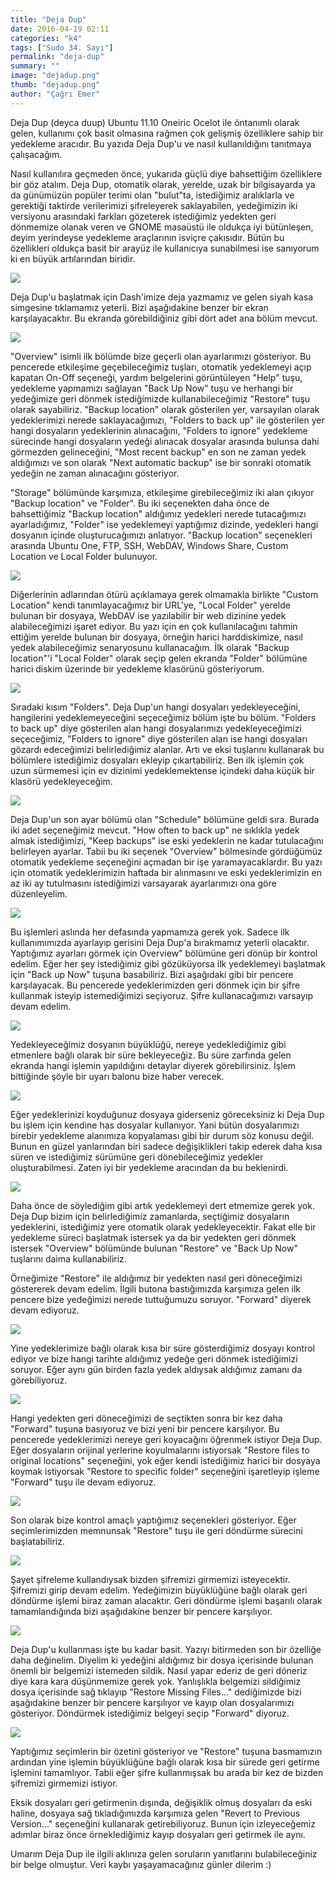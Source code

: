 ```yaml
---
title: "Deja Dup"
date: 2016-04-19 02:11
categories: "k4"
tags: ["Sudo 34. Sayı"]
permalink: "deja-dup"
summary: ""
image: "dejadup.png"
thumb: "dejadup.png"
author: "Çağrı Emer"
---
```


Deja Dup (deyca duup) Ubuntu 11.10 Oneiric Ocelot ile öntanımlı olarak gelen, kullanımı çok basit olmasına rağmen çok gelişmiş özelliklere sahip bir yedekleme aracıdır. Bu yazıda Deja Dup'u ve nasıl kullanıldığını tanıtmaya çalışacağım.

Nasıl kullanılıra geçmeden önce, yukarıda güçlü diye bahsettiğim özelliklere bir göz atalım. Deja Dup, otomatik olarak, yerelde, uzak bir bilgisayarda ya da günümüzün popüler terimi olan "bulut"ta, istediğimiz aralıklarla ve gerektiği taktirde verilerimizi şifreleyerek saklayabilen, yedeğimizin iki versiyonu arasındaki farkları gözeterek istediğimiz yedekten geri dönmemize olanak veren ve GNOME masaüstü ile oldukça iyi bütünleşen, deyim yerindeyse yedekleme araçlarının isviçre çakısıdır. Bütün bu özellikleri oldukça basit bir arayüz ile kullanıcıya sunabilmesi ise sanıyorum ki en büyük artılarından biridir.

![](images/post/deja-dup/1.png) 

Deja Dup'u başlatmak için Dash'imize deja yazmamız ve gelen siyah kasa simgesine tıklamamız yeterli. Bizi aşağıdakine benzer bir ekran karşılayacaktır. Bu ekranda görebildiğiniz gibi dört adet ana bölüm mevcut.

![](images/post/deja-dup/2.png)

"Overview" isimli ilk bölümde bize geçerli olan ayarlarımızı gösteriyor. Bu pencerede etkileşime geçebileceğimiz tuşları, otomatik yedeklemeyi açıp kapatan On-Off seçeneği, yardım belgelerini görüntüleyen "Help" tuşu, yedekleme yapmamızı sağlayan "Back Up Now" tuşu ve herhangi bir yedeğimize geri dönmek istediğimizde kullanabileceğimiz "Restore" tuşu olarak sayabiliriz. "Backup location" olarak gösterilen yer, varsayılan olarak yedeklerimizi nerede saklayacağımızı, "Folders to back up" ile gösterilen yer hangi dosyaların yedeklerinin alınacağını, "Folders to ignore" yedekleme sürecinde hangi dosyaların yedeği alınacak dosyalar arasında bulunsa dahi görmezden gelineceğini, "Most recent backup" en son ne zaman yedek aldığımızı ve son olarak "Next automatic backup" ise bir sonraki otomatik yedeğin ne zaman alınacağını gösteriyor.

"Storage" bölümünde karşımıza, etkileşime girebileceğimiz iki alan çıkıyor "Backup location" ve "Folder". Bu iki seçenekten daha önce de bahsettiğimiz "Backup location" aldığımız yedekleri nerede tutacağımızı ayarladığımız, "Folder" ise yedeklemeyi yaptığımız dizinde, yedekleri hangi dosyanın içinde oluşturucağımızı anlatıyor. "Backup location" seçenekleri arasında Ubuntu One, FTP, SSH, WebDAV, Windows Share, Custom Location ve Local Folder bulunuyor.

![](images/post/deja-dup/3.png)

Diğerlerinin adlarından ötürü açıklamaya gerek olmamakla birlikte "Custom Location" kendi tanımlayacağımız bir URL'ye, "Local Folder" yerelde bulunan bir dosyaya, WebDAV ise yazılabilir bir web dizinine yedek alabileceğimizi işaret ediyor. Bu yazı için en çok kullanılacağını tahmin ettiğim yerelde bulunan bir dosyaya, örneğin harici harddiskimize, nasıl yedek alabileceğimiz senaryosunu kullanacağım. İlk olarak "Backup location"'i "Local Folder" olarak seçip gelen ekranda "Folder" bölümüne harici diskim üzerinde bir yedekleme klasörünü gösteriyorum.

![](images/post/deja-dup/4.png)

Sıradaki kısım "Folders". Deja Dup'un hangi dosyaları yedekleyeceğini, hangilerini yedeklemeyeceğini seçeceğimiz bölüm işte bu bölüm. "Folders to back up" diye gösterilen alan hangi dosyalarımızı yedekleyeceğimizi seçeceğimiz, "Folders to ignore" diye gösterilen alan ise hangi dosyaları gözardı edeceğimizi belirlediğimiz alanlar. Artı ve eksi tuşlarını kullanarak bu bölümlere istediğimiz dosyaları ekleyip çıkartabiliriz. Ben ilk işlemin çok uzun sürmemesi için ev dizinimi yedeklemektense içindeki daha küçük bir klasörü yedekleyeceğim.

![](images/post/deja-dup/5.png)

Deja Dup'un son ayar bölümü olan "Schedule" bölümüne geldi sıra. Burada iki adet seçeneğimiz mevcut. "How often to back up" ne sıklıkla yedek almak istediğimizi, "Keep backups" ise eski yedeklerin ne kadar tutulacağını belirleyen ayarlar. Tabii bu iki seçenek "Overview" bölmesinde gördüğümüz otomatik yedekleme seçeneğini açmadan bir işe yaramayacaklardır. Bu yazı için otomatik yedeklerimizin haftada bir alınmasını ve eski yedeklerimizin en az iki ay tutulmasını istediğimizi varsayarak ayarlarımızı ona göre düzenleyelim.

![](images/post/deja-dup/6.png)

Bu işlemleri aslında her defasında yapmamıza gerek yok. Sadece ilk kullanımımızda ayarlayıp gerisini Deja Dup'a bırakmamız yeterli olacaktır. Yaptığımız ayarları görmek için Overview" bölümüne geri dönüp bir kontrol edelim. Eğer her şey istediğimiz gibi gözüküyorsa ilk yedeklemeyi başlatmak için "Back up Now" tuşuna basabiliriz. Bizi aşağıdaki gibi bir pencere karşılayacak. Bu pencerede yedeklerimizden geri dönmek için bir şifre kullanmak isteyip istemediğimizi seçiyoruz. Şifre kullanacağımızı varsayıp devam edelim.

![](images/post/deja-dup/7.png)

Yedekleyeceğimiz dosyanın büyüklüğü, nereye yedeklediğimiz gibi etmenlere bağlı olarak bir süre bekleyeceğiz. Bu süre zarfında gelen ekranda hangi işlemin yapıldığını detaylar diyerek görebilirsiniz. İşlem bittiğinde şöyle bir uyarı balonu bize haber verecek.

![](images/post/deja-dup/8.png)

Eğer yedeklerinizi koyduğunuz dosyaya giderseniz göreceksiniz ki Deja Dup bu işlem için kendine has dosyalar kullanıyor. Yani bütün dosyalarımızı birebir yedekleme alanımıza kopyalaması gibi bir durum söz konusu değil. Bunun en güzel yanlarından biri sadece değişiklikleri takip ederek daha kısa süren ve istediğimiz sürümüne geri dönebileceğimiz yedekler oluşturabilmesi. Zaten iyi bir yedekleme aracından da bu beklenirdi.

![](images/post/deja-dup/9.png)

Daha önce de söylediğim gibi artık yedeklemeyi dert etmemize gerek yok. Deja Dup bizim için belirlediğimiz zamanlarda, seçtiğimiz dosyaların yedeklerini, istediğimiz yere otomatik olarak yedekleyecektir. Fakat elle bir yedekleme süreci başlatmak istersek ya da bir yedekten geri dönmek istersek "Overview" bölümünde bulunan "Restore" ve "Back Up Now" tuşlarını daima kullanabiliriz. 

Örneğimize "Restore" ile aldığımız bir yedekten nasıl geri döneceğimizi göstererek devam edelim. İlgili butona bastığımızda karşımıza gelen ilk pencere bize yedeğimizi nerede tuttuğumuzu soruyor. "Forward" diyerek devam ediyoruz.

![](images/post/deja-dup/10.png)

Yine yedeklerimize bağlı olarak kısa bir süre gösterdiğimiz dosyayı kontrol ediyor ve bize hangi tarihte aldığımız yedeğe geri dönmek istediğimizi soruyor. Eğer aynı gün birden fazla yedek aldıysak aldığımız zamanı da görebiliyoruz.

![](images/post/deja-dup/11.png)

Hangi yedekten geri döneceğimizi de seçtikten sonra bir kez daha "Forward" tuşuna basıyoruz ve bizi yeni bir pencere karşılıyor. Bu pencerede yedeklerimizi nereye geri koyacağını öğrenmek istiyor Deja Dup. Eğer dosyaların orijinal yerlerine koyulmalarını istiyorsak "Restore files to original locations" seçeneğini, yok eğer kendi istediğimiz harici bir dosyaya koymak istiyorsak "Restore to specific folder" seçeneğini işaretleyip işleme "Forward" tuşu ile devam ediyoruz.

![](images/post/deja-dup/12.png)

Son olarak bize kontrol amaçlı yaptığımız seçenekleri gösteriyor. Eğer seçimlerimizden memnunsak "Restore" tuşu ile geri döndürme sürecini başlatabiliriz.

![](images/post/deja-dup/13.png)

Şayet şifreleme kullandıysak bizden şifremizi girmemizi isteyecektir. Şifremizi girip devam edelim. Yedeğimizin büyüklüğüne bağlı olarak geri döndürme işlemi biraz zaman alacaktır. Geri döndürme işlemi başarılı olarak tamamlandığında bizi aşağıdakine benzer bir pencere karşılıyor.

![](images/post/deja-dup/14.png)

Deja Dup'u kullanması işte bu kadar basit. Yazıyı bitirmeden son bir özelliğe daha değinelim. Diyelim ki yedeğini aldığımız bir dosya içerisinde bulunan önemli bir belgemizi istemeden sildik. Nasıl yapar ederiz de geri döneriz diye kara kara düşünmemize gerek yok. Yanlışlıkla belgemizi sildiğimiz dosya içerisinde sağ tıklayıp "Restore Missing Files..." dediğimizde bizi aşağıdakine benzer bir pencere karşılıyor ve kayıp olan dosyalarımızı gösteriyor. Döndürmek istediğimiz belgeyi seçip "Forward" diyoruz.

![](images/post/deja-dup/15.png)

Yaptığımız seçimlerin bir özetini gösteriyor ve "Restore" tuşuna basmamızın ardından yine işlemin büyüklüğüne bağlı olarak kısa bir sürede geri getirme işlemini tamamlıyor. Tabii eğer şifre kullanmışsak bu arada bir kez de bizden şifremizi girmemizi istiyor.

Eksik dosyaları geri getirmenin dışında, değişiklik olmuş dosyaları da eski haline, dosyaya sağ tıkladığımızda karşımıza gelen "Revert to Previous Version..." seçeneğini kullanarak getirebiliyoruz. Bunun için izleyeceğemiz adımlar biraz önce örneklediğimiz kayıp dosyaları geri getirmek ile aynı.

Umarım Deja Dup ile ilgili aklınıza gelen soruların yanıtlarını bulabileceğiniz bir belge olmuştur. Veri kaybı yaşayamacağınız günler dilerim :)
